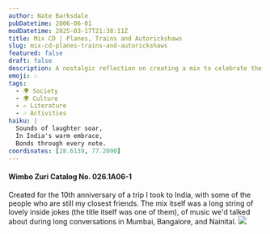 ```yaml
---
author: Nate Barksdale
pubDatetime: 2006-06-01
modDatetime: 2025-03-17T21:38:11Z
title: Mix CD | Planes, Trains and Autorickshaws
slug: mix-cd-planes-trains-and-autorickshaws
featured: false
draft: false
description: A nostalgic reflection on creating a mix to celebrate the friendships and memories made during a trip to India, filled with inside jokes and cherished music.
emoji: 🎶
tags:
  - 🌍 Society
  - 🌍 Culture
  - ✍️ Literature
  - 🎶 Activities
haiku: |
  Sounds of laughter soar,  
  In India's warm embrace,  
  Bonds through every note.
coordinates: [28.6139, 77.2090]
---
```


#### Wimbo Zuri Catalog No. 026.1A06-1

Created for the 10th anniversary of a trip I took to India, with some of the people who are still my closest friends. The mix itself was a long string of lovely inside jokes (the title itself was one of them), of music we'd talked about during long conversations in Mumbai, Bangalore, and Nainital. [![](@assets/images/planestrains_530.jpg)](@assets/images/planestrains_530.jpg)
